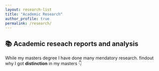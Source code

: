 ```yaml
---
layout: research-list
title: "Academic Research"
author_profile: true
permalink: /research/
---
```


## 📚 Academic reseach reports and analysis

While my masters degree I have done many mendatory research. findout why I got **distinction** in my masters 👇

